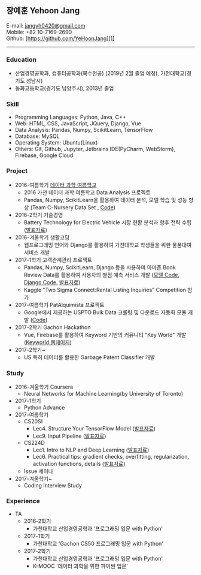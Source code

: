 ## **장예훈** Yehoon Jang
E-mail: jangyh0420@gmail.com</br>
Mobile: +82 10-7169-2690</br>
Github: [https://github.com/YeHoonJang][1]
*****
### Education
- 산업경영공학과, 컴퓨터공학과(복수전공) (2019년 2월 졸업 예정), 가천대학교(경기도 성남시)
- 동화고등학교(경기도 남양주시), 2013년 졸업

### Skill
- Programming Languages: Python, Java, C++
- Web: HTML, CSS, JavaScript, JQuery, Django, Vue
- Data Analysis: Pandas, Numpy, ScikitLearn, TensorFlow
- Database: MySQL
- Operating System: Ubuntu(Linux)
- Others: Git, Github, Jupyter, Jetbrains IDE(PyCharm, WebStorm), Firebase, Google Cloud

### Project
- 2016-여름학기 [데이터 과학 여름학교][2]
  * 2016 가천 데이터 과학 여름학교 Data Analysis 프로젝트
  * Pandas, Numpy, ScikitLearn을 활용하여 데이터 분석, 모델 학습 및 성능 향상 (Team C-Nursery Data Set , [Code][3])
- 2016-2학기 기술경영
  * Battery Technology for Electric Vehicle 시장 현황 분석과 향후 전략 수립 ([발표자료][4])
- 2016-겨울학기 생활코딩
  * 웹프로그래밍 언어와 Django를 활용하여 가천대학교 학생들을 위한 물품대여 서비스 개발
- 2017-1학기 고객관계관리 프로젝트
  * Pandas, Numpy, ScikitLearn, Django 등을 사용하여 아마존 Book Review Data를 활용하여 사용자의 별점 예측 서비스 개발 ([모델 Code][5], [Django Code][6], [발표자료][7])
  * Kaggle "Two Sigma Connect:Rental Listing Inquiries" Competition 참가
- 2017-여름학기 PatAlquimista 프로젝트
  * Google에서 제공하는 USPTO Bulk Data 크롤링 및 다운로드 자동화 모듈 개발 ([Code][8])
- 2017-2학기 Gachon Hackathon
  * Vue, Firebase를 활용하여 Keyword 기반의 커뮤니티 "Key World" 개발 ([Keyworld 웹페이지][9])
- 2017-2학기~
  * US 특허 데이터를 활용한 Garbage Patent Classifier 개발

### Study
- 2016-겨울학기 Coursera
  * Neural Networks for Machine Learning(by University of Toronto)
- 2017-1학기
  * Python Advance
- 2017-여름학기
  * CS20SI
    + Lec4. Structure Your TensorFlow Model ([발표자료][10])
    + Lec9. Input Pipeline ([발표자료][11])
  * CS224D
    + Lec1. Intro to NLP and Deep Learning ([발표자료][12])
    + Lec6. Practical tips: gradient checks, overfitting, regularization,
activation functions, details ([발표자료][13])
  * Issue 세미나
- 2017-겨울학기~
  * Coding Interview Study

### Experience
- TA
  * 2016-2학기
    + 가천대학교 산업경영공학과 '프로그래밍 입문 with Python'
  * 2017-1학기
    + 가천대학교 'Gachon CS50 프로그래밍 입문 with Python'
  * 2017-2학기
    + 가천대학교 산업경영공학과 '프로그래밍 입문 with Python'
    + K-MOOC '데이터 과학을 위한 파이썬 입문'

[1]: https://github.com/YeHoonJang
[2]: https://github.com/TeamLab/data_summer_school_labs
[3]: https://github.com/YeHoonJang/data_summer_school_labs/blob/master/team/team_C/upgrade_percentage.ipynb
[4]: https://github.com/YeHoonJang/ppt/blob/master/2016/3%EC%B0%A8%EB%B0%9C%ED%91%9C%20ppt%20%EC%88%98%EC%A0%95%EB%B3%B8_%EC%88%98%EC%A0%95.pdf
[5]: https://github.com/YeHoonJang/BI_text_analysis/blob/master/maybe_finish-for(min_max).ipynb
[6]: https://github.com/YeHoonJang/Django_python_webprogramming/tree/master/bi_project/bi_project
[7]: https://github.com/YeHoonJang/ppt/blob/master/2017_1/bi/%EA%B3%A0%EA%B4%80%EA%B4%80_%EC%B5%9C%EC%A2%85.pptx
[8]: https://github.com/YeHoonJang/code_for_study/tree/master/pis/pat_demo
[9]: http://www.keyworld.me/
[10]: https://github.com/YeHoonJang/ppt/blob/master/2017_summer/cs20si/CS20SI_lec4.pdf
[11]: https://github.com/YeHoonJang/ppt/blob/master/2017_summer/cs20si/CS20SI-Lec9.Input_Pipeline%20%5B%EC%9E%90%EB%8F%99%20%EC%A0%80%EC%9E%A5%5D.pdf
[12]: https://github.com/YeHoonJang/ppt/blob/master/2017_summer/cs224d/LEC1_Intro_NLP.pdf
[13]: https://github.com/YeHoonJang/ppt/blob/master/2017_summer/cs224d/lec6_Neural_Tips_Tricks.pdf
